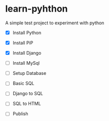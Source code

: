# learn-pyhthon
A simple test project to experiment with python

- [x] Install Python
- [x] Install PiP
- [x] Install Django
- [ ] Install MySql
- [ ] Setup Database
- [ ] Basic SQL
- [ ] Django to SQL
- [ ] SQL to HTML
- [ ] Publish

